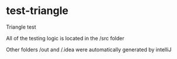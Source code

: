 # test-triangle
Triangle test

All of the testing logic is located in the /src folder

Other folders /out and /.idea were automatically generated by intelliJ
